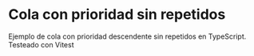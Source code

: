 # Cola con prioridad sin repetidos
Ejemplo de cola con prioridad descendente sin repetidos en TypeScript. Testeado con Vitest